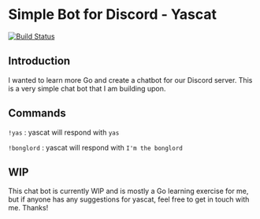 # Simple Bot for Discord - Yascat
[![Build Status](https://travis-ci.org/doriable/discord-yascat.svg?branch=master)](https://travis-ci.org/doriable/discord-yascat)

## Introduction

I wanted to learn more Go and create a chatbot for our Discord server. This is a very simple chat bot that I am building upon.

## Commands

`!yas` : yascat will respond with `yas`

`!bonglord` : yascat will respond with `I'm the bonglord`

## WIP

This chat bot is currently WIP and is mostly a Go learning exercise for me, but if anyone has any suggestions for yascat, feel free to get in touch with me. Thanks!

